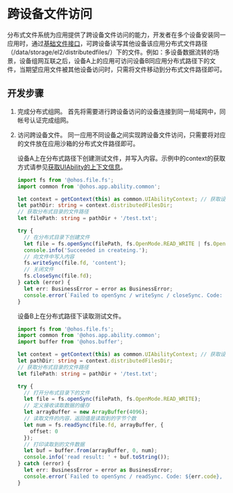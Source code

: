# 跨设备文件访问

分布式文件系统为应用提供了跨设备文件访问的能力，开发者在多个设备安装同一应用时，通过[基础文件接口](app-file-access.md)，可跨设备读写其他设备该应用分布式文件路径（/data/storage/el2/distributedfiles/）下的文件。例如：多设备数据流转的场景，设备组网互联之后，设备A上的应用可访问设备B同应用分布式路径下的文件，当期望应用文件被其他设备访问时，只需将文件移动到分布式文件路径即可。

## 开发步骤

1. 完成分布式组网。
   首先将需要进行跨设备访问的设备连接到同一局域网中，同帐号认证完成组网。

2. 访问跨设备文件。
   同一应用不同设备之间实现跨设备文件访问，只需要将对应的文件放在应用沙箱的分布式文件路径即可。

   设备A上在分布式路径下创建测试文件，并写入内容。示例中的context的获取方式请参见[获取UIAbility的上下文信息](../application-models/uiability-usage.md#获取uiability的上下文信息)。

   ```ts
   import fs from '@ohos.file.fs';
   import common from '@ohos.app.ability.common';

   let context = getContext(this) as common.UIAbilityContext; // 获取设备A的UIAbilityContext信息
   let pathDir: string = context.distributedFilesDir;
   // 获取分布式目录的文件路径
   let filePath: string = pathDir + '/test.txt';
   
   try {
     // 在分布式目录下创建文件
     let file = fs.openSync(filePath, fs.OpenMode.READ_WRITE | fs.OpenMode.CREATE);
     console.info('Succeeded in createing.');
     // 向文件中写入内容
     fs.writeSync(file.fd, 'content');
     // 关闭文件
     fs.closeSync(file.fd);
   } catch (error) {
     let err: BusinessError = error as BusinessError;
     console.error(`Failed to openSync / writeSync / closeSync. Code: ${err.code}, message: ${err.message}`);
   }
   ```

   设备B上在分布式路径下读取测试文件。

   ```ts
   import fs from '@ohos.file.fs';
   import common from '@ohos.app.ability.common';
   import buffer from '@ohos.buffer';
   
   let context = getContext(this) as common.UIAbilityContext; // 获取设备B的UIAbilityContext信息
   let pathDir: string = context.distributedFilesDir;
   // 获取分布式目录的文件路径
   let filePath: string = pathDir + '/test.txt';
   
   try {
     // 打开分布式目录下的文件
     let file = fs.openSync(filePath, fs.OpenMode.READ_WRITE);
     // 定义接收读取数据的缓存
     let arrayBuffer = new ArrayBuffer(4096);
     // 读取文件的内容，返回值是读取到的字节个数
     let num = fs.readSync(file.fd, arrayBuffer, {
       offset: 0
     });
     // 打印读取到的文件数据
     let buf = buffer.from(arrayBuffer, 0, num);
     console.info('read result: ' + buf.toString());
   } catch (error) {
     let err: BusinessError = error as BusinessError;
     console.error(`Failed to openSync / readSync. Code: ${err.code}, message: ${err.message}`);
   }
   ```
